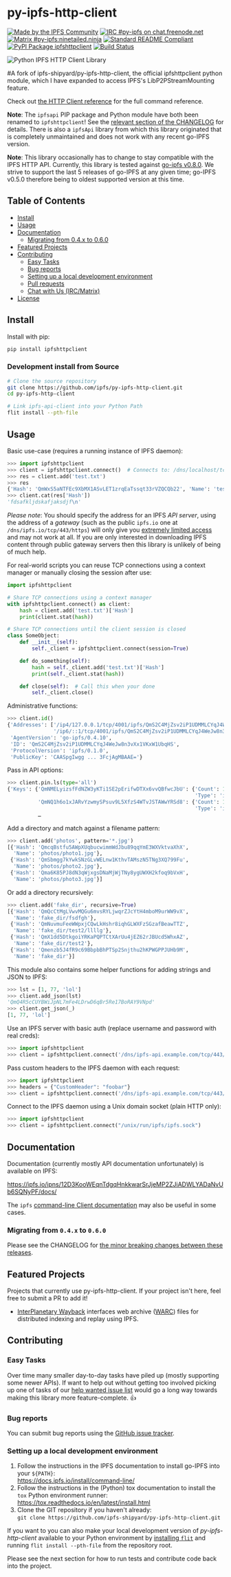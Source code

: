 # py-ipfs-http-client

[![Made by the IPFS Community](https://img.shields.io/badge/made%20by-IPFS%20Community-blue.svg?style=flat-square)](https://docs.ipfs.io/community/)
[![IRC #py-ipfs on chat.freenode.net](https://img.shields.io/badge/freenode%20IRC-%23py--ipfs-blue.svg?style=flat-square)](http://webchat.freenode.net/?channels=%23py-ipfs)
[![Matrix #py-ipfs:ninetailed.ninja](https://img.shields.io/matrix/py-ipfs:ninetailed.ninja?color=blue&label=matrix%20chat&server_fqdn=matrix.ninetailed.ninja&style=flat-square)](https://matrix.to/#/#py-ipfs:ninetailed.ninja?via=matrix.ninetailed.ninja&via=librem.one)
[![Standard README Compliant](https://img.shields.io/badge/standard--readme-OK-green.svg?style=flat-square)](https://github.com/RichardLitt/standard-readme)
[![PyPI Package ipfshttpclient](https://img.shields.io/pypi/dm/ipfshttpclient.svg?style=flat-square)](https://pypi.python.org/pypi/ipfshttpclient)
[![Build Status](https://img.shields.io/travis/com/ipfs-shipyard/py-ipfs-http-client/master.svg?style=flat-square)](https://travis-ci.com/github/ipfs-shipyard/py-ipfs-http-client)

![Python IPFS HTTP Client Library](https://ipfs.io/ipfs/QmQJ68PFMDdAsgCZvA1UVzzn18asVcf7HVvCDgpjiSCAse)

#A fork of ipfs-shipyard/py-ipfs-http-client, the official ipfshttpclient python module, which I have expanded to access IPFS's LibP2PStreamMounting feature.

Check out [the HTTP Client reference](https://ipfs.io/ipns/12D3KooWEqnTdgqHnkkwarSrJjeMP2ZJiADWLYADaNvUb6SQNyPF/docs/) for the full command reference.

**Note**: The `ipfsapi` PIP package and Python module have both been renamed to `ipfshttpclient`!
See the [relevant section of the CHANGELOG](CHANGELOG.md#py-ipfs-http-client-0411-13052019) for details. There is also a `ipfsApi` library from which this library originated that is completely
unmaintained and does not work with any recent go-IPFS version.

**Note**: This library occasionally has to change to stay compatible with the IPFS HTTP API.
Currently, this library is tested against [go-ipfs v0.8.0](https://github.com/ipfs/go-ipfs/releases/tag/v0.8.0).
We strive to support the last 5 releases of go-IPFS at any given time; go-IPFS v0.5.0 therefore
being to oldest supported version at this time.

## Table of Contents

- [Install](#install)
- [Usage](#usage)
- [Documentation](#documentation)
  - [Migrating from 0.4.x to 0.6.0](#migrating-from-04x-to-060)
- [Featured Projects](#featured-projects)
- [Contributing](#contributing)
  - [Easy Tasks](#easy-tasks)
  - [Bug reports](#bug-reports)
  - [Setting up a local development environment](#setting-up-a-local-development-environment)
  - [Pull requests](#pull-requests)
  - [Chat with Us (IRC/Matrix)](#chat-with-us-ircmatrix)
- [License](#license)

## Install

Install with pip:

```sh
pip install ipfshttpclient
```

### Development install from Source

```sh
# Clone the source repository
git clone https://github.com/ipfs/py-ipfs-http-client.git
cd py-ipfs-http-client

# Link ipfs-api-client into your Python Path
flit install --pth-file
```

## Usage

Basic use-case (requires a running instance of IPFS daemon):

```py
>>> import ipfshttpclient
>>> client = ipfshttpclient.connect()  # Connects to: /dns/localhost/tcp/5001/http
>>> res = client.add('test.txt')
>>> res
{'Hash': 'QmWxS5aNTFEc9XbMX1ASvLET1zrqEaTssqt33rVZQCQb22', 'Name': 'test.txt'}
>>> client.cat(res['Hash'])
'fdsafkljdskafjaksdjf\n'
```

*Please note*: You should specify the address for an IPFS *API server*, using the address of a *gateway* (such as the public `ipfs.io` one at `/dns/ipfs.io/tcp/443/https`) will only give you [extremely limited access](https://github.com/ipfs/go-ipfs/blob/master/docs/gateway.md#read-only-api) and may not work at all. If you are only interested in downloading IPFS content through public gateway servers then this library is unlikely of being of much help.

For real-world scripts you can reuse TCP connections using a context manager or manually closing the session after use:

```py
import ipfshttpclient

# Share TCP connections using a context manager
with ipfshttpclient.connect() as client:
	hash = client.add('test.txt')['Hash']
	print(client.stat(hash))

# Share TCP connections until the client session is closed
class SomeObject:
	def __init__(self):
		self._client = ipfshttpclient.connect(session=True)

	def do_something(self):
		hash = self._client.add('test.txt')['Hash']
		print(self._client.stat(hash))

	def close(self):  # Call this when your done
		self._client.close()
```

Administrative functions:

```py
>>> client.id()
{'Addresses': ['/ip4/127.0.0.1/tcp/4001/ipfs/QmS2C4MjZsv2iP1UDMMLCYqJ4WeJw8n3vXx1VKxW1UbqHS',
               '/ip6/::1/tcp/4001/ipfs/QmS2C4MjZsv2iP1UDMMLCYqJ4WeJw8n3vXx1VKxW1UbqHS'],
 'AgentVersion': 'go-ipfs/0.4.10',
 'ID': 'QmS2C4MjZsv2iP1UDMMLCYqJ4WeJw8n3vXx1VKxW1UbqHS',
 'ProtocolVersion': 'ipfs/0.1.0',
 'PublicKey': 'CAASpgIwgg ... 3FcjAgMBAAE='}
```

Pass in API options:

```py
>>> client.pin.ls(type='all')
{'Keys': {'QmNMELyizsfFdNZW3yKTi1SE2pErifwDTXx6vvQBfwcJbU': {'Count': 1,
                                                             'Type': 'indirect'},
          'QmNQ1h6o1xJARvYzwmySPsuv9L5XfzS4WTvJSTAWwYRSd8': {'Count': 1,
                                                             'Type': 'indirect'},
          …
```

Add a directory and match against a filename pattern:

```py
>>> client.add('photos', pattern='*.jpg')
[{'Hash': 'QmcqBstfu5AWpXUqbucwimmWdJbu89qqYmE3WXVktvaXhX',
  'Name': 'photos/photo1.jpg'},
 {'Hash': 'QmSbmgg7kYwkSNzGLvWELnw1KthvTAMszN5TNg3XQ799Fu',
  'Name': 'photos/photo2.jpg'},
 {'Hash': 'Qma6K85PJ8dN3qWjxgsDNaMjWjTNy8ygUWXH2kfoq9bVxH',
  'Name': 'photos/photo3.jpg'}]
```

Or add a directory recursively:

```py
>>> client.add('fake_dir', recursive=True)
[{'Hash': 'QmQcCtMgLVwvMQGu6mvsRYLjwqrZJcYtH4mboM9urWW9vX',
  'Name': 'fake_dir/fsdfgh'},
 {'Hash': 'QmNuvmuFeeWWpxjCQwLkHshr8iqhGLWXFzSGzafBeawTTZ',
  'Name': 'fake_dir/test2/llllg'},
 {'Hash': 'QmX1dd5DtkgoiYRKaPQPTCtXArUu4jEZ62rJBUcd5WhxAZ',
  'Name': 'fake_dir/test2'},
 {'Hash': 'Qmenzb5J4fR9c69BbpbBhPTSp2Snjthu2hKPWGPPJUHb9M',
  'Name': 'fake_dir'}]
```

This module also contains some helper functions for adding strings and JSON to IPFS:

```py
>>> lst = [1, 77, 'lol']
>>> client.add_json(lst)
'QmQ4R5cCUYBWiJpNL7mFe4LDrwD6qBr5Re17BoRAY9VNpd'
>>> client.get_json(_)
[1, 77, 'lol']
```

Use an IPFS server with basic auth (replace username and password with real creds):

```py
>>> import ipfshttpclient
>>> client = ipfshttpclient.connect('/dns/ipfs-api.example.com/tcp/443/https', auth=("username", "password"))
```

Pass custom headers to the IPFS daemon with each request:
```py
>>> import ipfshttpclient
>>> headers = {"CustomHeader": "foobar"}
>>> client = ipfshttpclient.connect('/dns/ipfs-api.example.com/tcp/443/https', headers=headers)
```

Connect to the IPFS daemon using a Unix domain socket (plain HTTP only):
```py
>>> import ipfshttpclient
>>> client = ipfshttpclient.connect("/unix/run/ipfs/ipfs.sock")
```



## Documentation

Documentation (currently mostly API documentation unfortunately) is available on IPFS:

https://ipfs.io/ipns/12D3KooWEqnTdgqHnkkwarSrJjeMP2ZJiADWLYADaNvUb6SQNyPF/docs/

The `ipfs` [command-line Client documentation](https://ipfs.io/docs/commands/) may also be useful in some cases.

### Migrating from `0.4.x` to `0.6.0`

Please see the CHANGELOG for [the minor breaking changes between these releases](CHANGELOG.md#py-ipfs-http-client-060-30062020).

## Featured Projects

Projects that currently use py-ipfs-http-client. If your project isn't here, feel free to submit a PR to add it!

- [InterPlanetary Wayback](https://github.com/oduwsdl/ipwb) interfaces web archive ([WARC](https://www.iso.org/standard/44717.html)) files for distributed indexing and replay using IPFS.

## Contributing

### Easy Tasks

Over time many smaller day-to-day tasks have piled up (mostly supporting some
newer APIs). If want to help out without getting too involved picking up one
of tasks of our [help wanted issue list](https://github.com/ipfs-shipyard/py-ipfs-http-client/issues?q=is%3Aissue+is%3Aopen+label%3A%22help+wanted%22)
would go a long way towards making this library more feature-complete. 👍

### Bug reports

You can submit bug reports using the
[GitHub issue tracker](https://github.com/ipfs/py-ipfs-http-client/issues).

### Setting up a local development environment

 1. Follow the instructions in the IPFS documentation to install go-IPFS into your `${PATH}`:  
    https://docs.ipfs.io/install/command-line/
 2. Follow the instructions in the (Python) tox documentation to install the `tox` Python environment runner:  
    https://tox.readthedocs.io/en/latest/install.html
 3. Clone the GIT repository if you haven't already:  
    `git clone https://github.com/ipfs-shipyard/py-ipfs-http-client.git`

If you want to you can also make your local development version of
*py-ipfs-http-client* available to your Python environment by
[installing `flit`](https://flit.readthedocs.io/en/latest/#install)
and running `flit install --pth-file` from the repository root.

Please see the next section for how to run tests and contribute code
back into the project.
